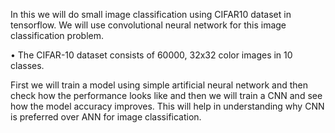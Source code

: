 In this  we will do small image classification using CIFAR10 dataset in tensorflow. We will use convolutional neural network for this image classification problem. 

•	The CIFAR-10 dataset consists of 60000, 32x32 color images in 10 classes. 

First we will train a model using simple artificial neural network and then check how the performance looks like and then we will train a CNN and see how the model accuracy improves. This  will help in  understanding why CNN is preferred over ANN for image classification.
